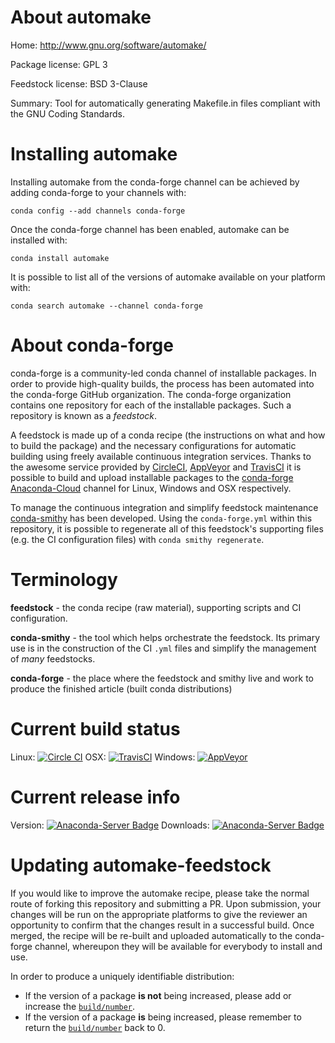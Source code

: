 About automake
==============

Home: http://www.gnu.org/software/automake/

Package license: GPL 3

Feedstock license: BSD 3-Clause

Summary: Tool for automatically generating Makefile.in files compliant with the GNU Coding Standards.



Installing automake
===================

Installing automake from the conda-forge channel can be achieved by adding conda-forge to your channels with:

```
conda config --add channels conda-forge
```

Once the conda-forge channel has been enabled, automake can be installed with:

```
conda install automake
```

It is possible to list all of the versions of automake available on your platform with:

```
conda search automake --channel conda-forge
```


About conda-forge
=================

conda-forge is a community-led conda channel of installable packages.
In order to provide high-quality builds, the process has been automated into the
conda-forge GitHub organization. The conda-forge organization contains one repository
for each of the installable packages. Such a repository is known as a *feedstock*.

A feedstock is made up of a conda recipe (the instructions on what and how to build
the package) and the necessary configurations for automatic building using freely
available continuous integration services. Thanks to the awesome service provided by
[CircleCI](https://circleci.com/), [AppVeyor](http://www.appveyor.com/)
and [TravisCI](https://travis-ci.org/) it is possible to build and upload installable
packages to the [conda-forge](https://anaconda.org/conda-forge)
[Anaconda-Cloud](http://docs.anaconda.org/) channel for Linux, Windows and OSX respectively.

To manage the continuous integration and simplify feedstock maintenance
[conda-smithy](http://github.com/conda-forge/conda-smithy) has been developed.
Using the ``conda-forge.yml`` within this repository, it is possible to regenerate all of
this feedstock's supporting files (e.g. the CI configuration files) with ``conda smithy regenerate``.


Terminology
===========

**feedstock** - the conda recipe (raw material), supporting scripts and CI configuration.

**conda-smithy** - the tool which helps orchestrate the feedstock.
                   Its primary use is in the construction of the CI ``.yml`` files
                   and simplify the management of *many* feedstocks.

**conda-forge** - the place where the feedstock and smithy live and work to
                  produce the finished article (built conda distributions)

Current build status
====================

Linux: [![Circle CI](https://circleci.com/gh/conda-forge/automake-feedstock.svg?style=svg)](https://circleci.com/gh/conda-forge/automake-feedstock)
OSX: [![TravisCI](https://travis-ci.org/conda-forge/automake-feedstock.svg?branch=master)](https://travis-ci.org/conda-forge/automake-feedstock)
Windows: [![AppVeyor](https://ci.appveyor.com/api/projects/status/github/conda-forge/automake-feedstock?svg=True)](https://ci.appveyor.com/project/conda-forge/automake-feedstock/branch/master)

Current release info
====================
Version: [![Anaconda-Server Badge](https://anaconda.org/conda-forge/automake/badges/version.svg)](https://anaconda.org/conda-forge/automake)
Downloads: [![Anaconda-Server Badge](https://anaconda.org/conda-forge/automake/badges/downloads.svg)](https://anaconda.org/conda-forge/automake)


Updating automake-feedstock
===========================

If you would like to improve the automake recipe, please take the normal
route of forking this repository and submitting a PR. Upon submission, your changes will
be run on the appropriate platforms to give the reviewer an opportunity to confirm that the
changes result in a successful build. Once merged, the recipe will be re-built and uploaded
automatically to the conda-forge channel, whereupon they will be available for everybody to
install and use.

In order to produce a uniquely identifiable distribution:
 * If the version of a package **is not** being increased, please add or increase
   the [``build/number``](http://conda.pydata.org/docs/building/meta-yaml.html#build-number-and-string).
 * If the version of a package **is** being increased, please remember to return
   the [``build/number``](http://conda.pydata.org/docs/building/meta-yaml.html#build-number-and-string)
   back to 0.
